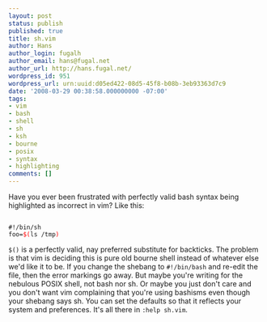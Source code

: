 ```yaml
---
layout: post
status: publish
published: true
title: sh.vim
author: Hans
author_login: fugalh
author_email: hans@fugal.net
author_url: http://hans.fugal.net/
wordpress_id: 951
wordpress_url: urn:uuid:d05ed422-08d5-45f8-b08b-3eb93363d7c9
date: '2008-03-29 00:38:58.000000000 -07:00'
tags:
- vim
- bash
- shell
- sh
- ksh
- bourne
- posix
- syntax
- highlighting
comments: []
---
```

<p>Have you ever been frustrated with perfectly valid bash syntax being highlighted as incorrect in vim? Like this:</p>

<pre><code>
#!/bin/sh
foo=<span style="color:red">$(</span>ls /tmp<span style="color: red">)</span>
</code></pre>

<p><code>$()</code> is a perfectly valid, nay preferred substitute for backticks. The problem is that vim is deciding this is pure old bourne shell instead of whatever else we'd like it to be. If you change the shebang to <code>#!/bin/bash</code> and re-edit the file, then the error markings go away. But maybe you're writing for the nebulous POSIX shell, not bash nor sh. Or maybe you just don't care and you don't want vim complaining that you're using bashisms even though your shebang says sh. You can set the defaults so that it reflects your system and preferences. It's all there in <code>:help sh.vim</code>.</p>
